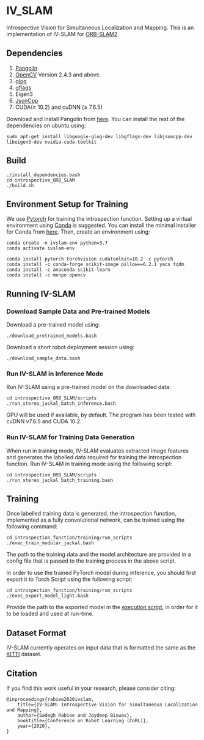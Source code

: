 # IV_SLAM
Introspective Vision for Simultaneous Localization and Mapping. 
This is an implementation of IV-SLAM for [ORB-SLAM2](https://github.com/raulmur/ORB_SLAM2). 

## Dependencies

1. [Pangolin](https://github.com/stevenlovegrove/Pangolin) 
2. [OpenCV](http://opencv.org) Version 2.4.3 and above.
3. [glog](https://github.com/google/glog)
4. [gflags](https://github.com/gflags/gflags)
5. Eigen3
6. [JsonCpp](https://github.com/open-source-parsers/jsoncpp)
7. CUDA(&geq; 10.2) and cuDNN (&geq; 7.6.5)

Download and install Pangolin from [here](https://github.com/stevenlovegrove/Pangolin). 
You can install the rest of the dependencies on ubuntu using:
```
sudo apt-get install libgoogle-glog-dev libgflags-dev libjsoncpp-dev libeigen3-dev nvidia-cuda-toolkit
```

## Build
```
./install_dependencies.bash
cd introspective_ORB_SLAM
./build.sh
```

## Environment Setup for Training
We use [Pytorch](https://pytorch.org/) for training the introspection function. Setting up a virtual environment using [Conda](https://docs.conda.io/en/latest/) is suggested. You can install the minimal installer for Conda from [here](https://docs.conda.io/en/latest/miniconda.html). Then, create an environment using:
```
conda create -n ivslam-env python=3.7
conda activate ivslam-env

conda install pytorch torchvision cudatoolkit=10.2 -c pytorch
conda install -c conda-forge scikit-image pillow==6.2.1 yacs tqdm 
conda install -c anaconda scikit-learn
conda install -c menpo opencv
```

## Running IV-SLAM

### Download Sample Data and Pre-trained Models
Download a pre-trained model using:
```
./download_pretrained_models.bash
```

Download a short robot deployment session using:
```
./download_sample_data.bash
```

### Run IV-SLAM in Inference Mode
Run IV-SLAM using a pre-trained model on the downloaded data:
```
cd introspective_ORB_SLAM/scripts
./run_stereo_jackal_batch_inference.bash
```
GPU will be used if available, by default. The program has been tested with cuDNN v7.6.5 and CUDA 10.2. 

### Run IV-SLAM for Training Data Generation
When run in training mode, IV-SLAM evaluates extracted image features and generates 
the labelled data required for training the introspection function. Run IV-SLAM in training mode using the following script: 
```
cd introspective_ORB_SLAM/scripts
./run_stereo_jackal_batch_training.bash
```

## Training
Once labelled training data is generated, the introspection function, implemented as a fully convolutional network, can be trained using the following command:
```
cd introspection_function/training/run_scripts
./exec_train_modular_jackal.bash
```
The path to the training data and the model architecture are provided in a config file that is passed to the training process in the above script. 


In order to use the trained PyTorch model during inference, you should first export it to Torch Script using the following script:
```
cd introspection_function/training/run_scripts
./exec_export_model_light.bash
```
Provide the path to the exported model in the [execution script](), in order for it to be loaded and used at run-time. 


## Dataset Format
IV-SLAM currently operates on input data that is formatted the same as the [KITTI](http://www.cvlibs.net/datasets/kitti/eval_odometry.php) dataset.

## Citation
If you find this work useful in your research, please consider citing:
```
@inproceedings{rabiee2020ivslam,
    title={IV-SLAM: Introspective Vision for Simultaneous Localization and Mapping},
    author={Sadegh Rabiee and Joydeep Biswas},
    booktitle={Conference on Robot Learning (CoRL)},
    year={2020},
}
```